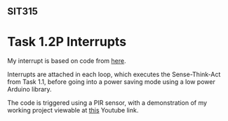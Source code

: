 ## SIT315
# Task 1.2P Interrupts

My interrupt is based on code from <a href="https://makersportal.com/blog/2019/5/27/arduino-interrupts-with-pir-motion-detector">here</a>.

Interrupts are attached in each loop, which executes the Sense-Think-Act from Task 1.1, before going into a power saving mode using a low power Arduino library.

The code is triggered using a PIR sensor, with a demonstration of my working project viewable at <a href="https://www.youtube.com/watch?v=NZQiN-Z7cO0">this</a> Youtube link.
